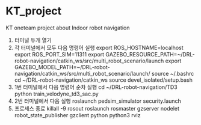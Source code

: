 # KT_project
KT oneteam project about Indoor robot navigation

1. 터미널 두개 열기
2. 각 터미널에서 모두 다음 명령어 실행
   export ROS_HOSTNAME=localhost
   export ROS_PORT_SIM=11311
   export GAZEBO_RESOURCE_PATH=~/DRL-robot-navigation/catkin_ws/src/multi_robot_scenario/launch
   export GAZEBO_MODEL_PATH=~/DRL-robot-navigation/catkin_ws/src/multi_robot_scenario/launch/
   source ~/.bashrc
   cd ~/DRL-robot-navigation/catkin_ws
   source devel_isolated/setup.bash
4. 1번 터미널에서 다음 명령어 순차 실행
   cd ~/DRL-robot-navigation/TD3
   python train_velodyne_td3_sac.py
5. 2번 터미널에서 다음 실행
   roslaunch pedsim_simulator security.launch
6. 프로세스 종료
   killall -9 rosout roslaunch rosmaster gzserver nodelet robot_state_publisher gzclient python python3 rviz
